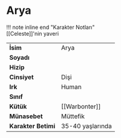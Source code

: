 # Arya   
  
!!! note inline end "Karakter Notları"  
	[[Celeste]]'nin yaveri     
  
|  |  |  
|---|---|  
| **İsim** | Arya |  
| **Soyadı** |  |  
| **Hizip** |  |  
| **Cinsiyet** | Dişi |  
| **Irk** | Human |  
| **Sınıf** |  |  
| **Kütük** | [[Warbonter]] |  
| **Münasebet** | Müttefik |  
| **Karakter Betimi** | 35-40 yaşlarında |  
  
  
